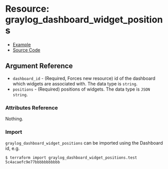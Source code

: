 # Resource: graylog_dashboard_widget_positions

* [Example](https://github.com/terraform-provider-graylog/terraform-provider-graylog/blob/master/examples/dashboard.tf)
* [Source Code](https://github.com/terraform-provider-graylog/terraform-provider-graylog/blob/master/graylog/resource/dashboard/position/resource.go)

## Argument Reference

* `dashboard_id` - (Required, Forces new resource) id of the dashboard which widgets are associated with. The data type is `string`.
* `positions` - (Required) positions of widgets. The data type is `JSON string`.

### Attributes Reference

Nothing.

### Import

`graylog_dashboard_widget_positions` can be imported using the Dashboard id, e.g.

```console
$ terraform import graylog_dashboard_widget_positions.test 5c4acaefc9e77bbbbbbbbbbb
```
